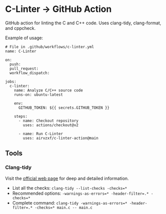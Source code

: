 # C-Linter -> GitHub Action

GitHub action for linting the C and C++ code. Uses clang-tidy, clang-format, and cppcheck.

Example of usage:

```text
# File in .github/workflows/c-linter.yml
name: C-Linter

on:
  push:
  pull_request:
  workflow_dispatch:

jobs:
  c-linter:
    name: Analyze C/C++ source code
    runs-on: ubuntu-latest

    env:
      GITHUB_TOKEN: ${{ secrets.GITHUB_TOKEN }}

    steps:
      - name: Checkout repository
        uses: actions/checkout@v2

      - name: Run C-Linter
        uses: airvzxf/c-linter-action@main
```

## Tools

### Clang-tidy

Visit the [official web page][clang-tidy-web] for deep and detailed information.

- List all the checks: `clang-tidy --list-checks -checks=*`
- Recommended options: `-warnings-as-errors=* -header-filter=.* -checks=*`
- Complete command: `clang-tidy -warnings-as-errors=* -header-filter=.* -checks=* main.c -- main.c`

[clang-tidy-web]: https://clang.llvm.org/extra/clang-tidy/
